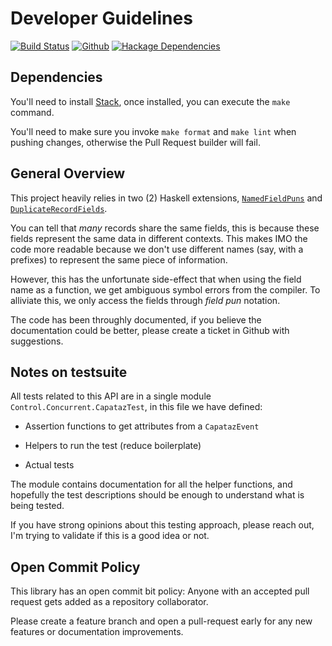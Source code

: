 # Developer Guidelines
[![Build Status](https://travis-ci.org/roman/Haskell-capataz.svg?branch=master)](https://travis-ci.org/roman/Haskell-capataz)
[![Github](https://img.shields.io/github/commits-since/roman/haskell-capataz/v0.0.0.0.svg)](https://img.shields.io/github/commits-since/roman/haskell-capataz/v0.0.0.0.svg)
[![Hackage Dependencies](https://img.shields.io/hackage-deps/v/capataz.svg)](https://img.shields.io/hackage/v/capataz.svg)

## Dependencies

You'll need to install [Stack](https://github.com/commercialhaskell/stack), once installed, you can execute the `make` command.

You'll need to make sure you invoke `make format` and `make lint` when pushing changes, otherwise the Pull Request builder will fail.

## General Overview

This project heavily relies in two (2) Haskell extensions, [`NamedFieldPuns`]() and [`DuplicateRecordFields`]().

You can tell that _many_ records share the same fields, this is because these fields represent the same data in different contexts. This makes IMO the code more readable because we don't use different names (say, with a prefixes) to represent the same piece of information.

However, this has the unfortunate side-effect that when using the field name as a function, we get ambiguous symbol errors from the compiler. To alliviate this, we only access the fields through _field pun_ notation.

The code has been throughly documented, if you believe the documentation could be better, please create a ticket in Github with suggestions.

## Notes on testsuite

All tests related to this API are in a single module `Control.Concurrent.CapatazTest`, in this file we have defined:

* Assertion functions to get attributes from a `CapatazEvent`

* Helpers to run the test (reduce boilerplate)

* Actual tests

The module contains documentation for all the helper functions, and hopefully the test descriptions should be
enough to understand what is being tested.

If you have strong opinions about this testing approach, please reach out, I'm trying to validate if this is a good idea or not.

## Open Commit Policy

This library has an open commit bit policy: Anyone with an accepted pull request gets added as a repository collaborator.

Please create a feature branch and open a pull-request early for any new features or documentation improvements.
